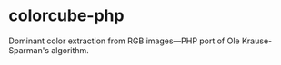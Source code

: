 # colorcube-php
Dominant color extraction from RGB images—PHP port of Ole Krause-Sparman's algorithm.
